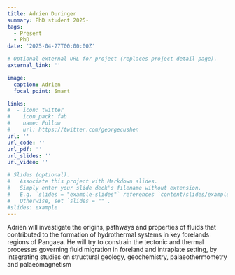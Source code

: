 ```yaml
---
title: Adrien Duringer
summary: PhD student 2025-
tags:
  - Present
  - PhD
date: '2025-04-27T00:00:00Z'

# Optional external URL for project (replaces project detail page).
external_link: ''

image:
  caption: Adrien
  focal_point: Smart

links:
#  - icon: twitter
#    icon_pack: fab
#    name: Follow
#    url: https://twitter.com/georgecushen
url: ''
url_code: ''
url_pdf: ''
url_slides: ''
url_video: ''

# Slides (optional).
#   Associate this project with Markdown slides.
#   Simply enter your slide deck's filename without extension.
#   E.g. `slides = "example-slides"` references `content/slides/example-slides.md`.
#   Otherwise, set `slides = ""`.
#slides: example
---
```

Adrien will investigate the origins, pathways and properties of fluids that contributed to the formation of hydrothermal systems in key forelands regions of Pangaea. He will try to constrain the tectonic and thermal processes governing fluid migration in foreland and intraplate setting, by integrating studies on structural geology, geochemistry, palaeothermometry and palaeomagnetism